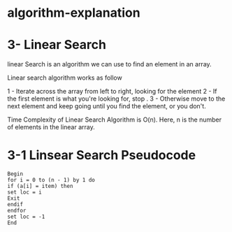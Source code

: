 # algorithm-explanation

# 3- Linear Search

linear Search is an algorithm we can use to find an element in an array.

Linear search algorithm works as follow

1 - Iterate across the array from left to right, looking for the element
2 - If the first element is what you're looking for, stop .
3 - Otherwise move to the next element and keep going until you find the element, or you don't.

Time Complexity of Linear Search Algorithm is O(n).
Here, n is the number of elements in the linear array.

# 3-1 Linsear Search Pseudocode

```
Begin
for i = 0 to (n - 1) by 1 do
if (a[i] = item) then
set loc = i
Exit
endif
endfor
set loc = -1
End

```
